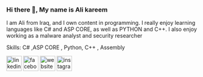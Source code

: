 ### Hi there 👋, My name is Ali kareem
I am Ali from Iraq, and I own content in programming. I really enjoy learning languages like C# and ASP CORE, as well as PYTHON and C++. I also enjoy working as a malware analyst and security researcher

Skills: C# ,ASP CORE , Python,   C++ , Assembly



[<img src='https://cdn.jsdelivr.net/npm/simple-icons@3.0.1/icons/linkedin.svg' alt='linkedin' height='40'>](https://www.linkedin.com/in/alikareemdb/)  [<img src='https://cdn.jsdelivr.net/npm/simple-icons@3.0.1/icons/facebook.svg' alt='facebook' height='40'>](https://www.facebook.com/Ali.KareemP)  [<img src='https://cdn.jsdelivr.net/npm/simple-icons@3.0.1/icons/icloud.svg' alt='website' height='40'>](etana-iq.com)  [<img src='https://cdn.jsdelivr.net/npm/simple-icons@3.0.1/icons/instagram.svg' alt='instagram' height='40'>](https://www.instagram.com/_3.l.i/)  

